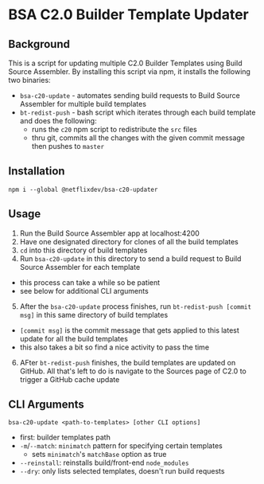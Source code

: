 # BSA C2.0 Builder Template Updater

## Background

This is a script for updating multiple C2.0 Builder Templates using Build Source Assembler. By installing this script via npm, it installs the following two binaries:

- `bsa-c20-update` - automates sending build requests to Build Source Assembler for multiple build templates
- `bt-redist-push` - bash script which iterates through each build template and does the following:
  - runs the `c20` npm script to redistribute the `src` files
  - thru git, commits all the changes with the given commit message then pushes to `master`

## Installation

```
npm i --global @netflixdev/bsa-c20-updater
```

## Usage

1. Run the Build Source Assembler app at localhost:4200
2. Have one designated directory for clones of all the build templates
3. `cd` into this directory of build templates
4. Run `bsa-c20-update` in this directory to send a build request to Build Source Assembler for each template
  - this process can take a while so be patient
  - see below for additional CLI arguments 
5. After the `bsa-c20-update` process finishes, run `bt-redist-push [commit msg]` in this same directory of build templates  
  - `[commit msg]` is the commit message that gets applied to this latest update for all the build templates
  - this also takes a bit so find a nice activity to pass the time
6. AFter `bt-redist-push` finishes, the build templates are updated on GitHub. All that's left to do is navigate to the Sources page of C2.0 to trigger a GitHub cache update

## CLI Arguments

```
bsa-c20-update <path-to-templates> [other CLI options]
```

- first: builder templates path
- `-m`/`--match`: `minimatch` pattern for specifying certain templates
  - sets `minimatch`'s `matchBase` option as true
- `--reinstall`: reinstalls build/front-end `node_modules`
- `--dry`: only lists selected templates, doesn't run build requests

